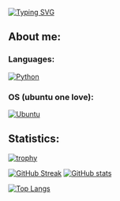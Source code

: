 [![Typing SVG](https://readme-typing-svg.herokuapp.com?font=Fira+Code&pause=1000&color=F7F7F7&random=false&width=435&lines=Hi%2C+you+can+call+me+DataRonin)](https://git.io/typing-svg)
## About me:
### Languages: 
[![Python](https://img.shields.io/badge/python-3670A0?style=for-the-badge&logo=python&logoColor=ffdd54)](https://www.python.org/)
### OS (ubuntu one love):
[![Ubuntu](https://img.shields.io/badge/Ubuntu-E95420?style=for-the-badge&logo=ubuntu&logoColor=white)](https://ubuntu.com/)
## Statistics:
[![trophy](https://github-profile-trophy.vercel.app/?username=DataRonin&theme=onedark&no-frame=true)](https://github.com/ryo-ma/github-profile-trophy)

[![GitHub Streak](https://streak-stats.demolab.com?user=DataRonin&theme=onedark&hide_border=true)](https://git.io/streak-stats)
[![GitHub stats](https://github-readme-stats.vercel.app/api?username=DataRonin&theme=onedark&&hide_border=true)](https://github.com/anuraghazra/github-readme-stats)

[![Top Langs](https://github-readme-stats.vercel.app/api/top-langs/?username=DataRonin&theme=onedark&hide_border=true)](https://github.com/anuraghazra/github-readme-stats)
